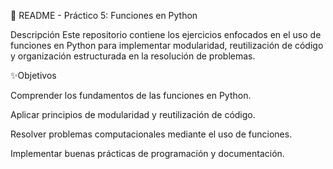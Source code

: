 📌 README - Práctico 5: Funciones en Python

Descripción
Este repositorio contiene los ejercicios enfocados en el uso de funciones en Python para implementar modularidad, reutilización de código y organización estructurada en la resolución de problemas.

✨Objetivos

Comprender los fundamentos de las funciones en Python.

Aplicar principios de modularidad y reutilización de código.

Resolver problemas computacionales mediante el uso de funciones.

Implementar buenas prácticas de programación y documentación.